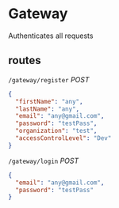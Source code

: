 # Gateway

Authenticates all requests

## routes

`/gateway/register`
*POST*
```json
{
  "firstName": "any",
  "lastName": "any",
  "email": "any@gmail.com",
  "password": "testPass",
  "organization": "test",
  "accessControlLevel": "Dev"
}
```

`/gateway/login`
*POST*
```json
{
  "email": "any@gmail.com",
  "password": "testPass"
}
```